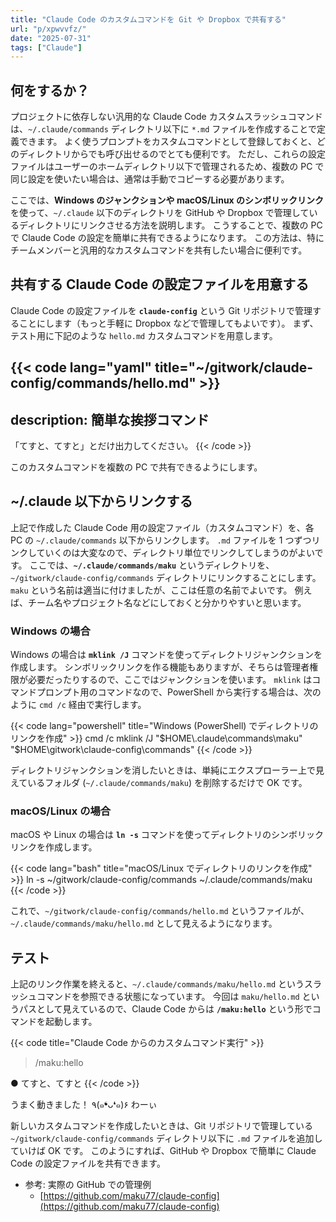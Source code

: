 ```yaml
---
title: "Claude Code のカスタムコマンドを Git や Dropbox で共有する"
url: "p/xpwvvfz/"
date: "2025-07-31"
tags: ["Claude"]
---
```


何をするか？
----

プロジェクトに依存しない汎用的な Claude Code カスタムスラッシュコマンドは、`~/.claude/commands` ディレクトリ以下に `*.md` ファイルを作成することで定義できます。
よく使うプロンプトをカスタムコマンドとして登録しておくと、どのディレクトリからでも呼び出せるのでとても便利です。
ただし、これらの設定ファイルはユーザーのホームディレクトリ以下で管理されるため、複数の PC で同じ設定を使いたい場合は、通常は手動でコピーする必要があります。

ここでは、**Windows のジャンクションや macOS/Linux のシンボリックリンク** を使って、`~/.claude` 以下のディレクトリを GitHub や Dropbox で管理しているディレクトリにリンクさせる方法を説明します。
こうすることで、複数の PC で Claude Code の設定を簡単に共有できるようになります。
この方法は、特にチームメンバーと汎用的なカスタムコマンドを共有したい場合に便利です。


共有する Claude Code の設定ファイルを用意する
----

Claude Code の設定ファイルを **`claude-config`** という Git リポジトリで管理することにします（もっと手軽に Dropbox などで管理してもよいです）。
まず、テスト用に下記のような `hello.md` カスタムコマンドを用意します。

{{< code lang="yaml" title="~/gitwork/claude-config/commands/hello.md" >}}
---
description: 簡単な挨拶コマンド
---

「てすと、てすと」とだけ出力してください。
{{< /code >}}

このカスタムコマンドを複数の PC で共有できるようにします。


~/.claude 以下からリンクする
----

上記で作成した Claude Code 用の設定ファイル（カスタムコマンド）を、各 PC の `~/.claude/commands` 以下からリンクします。
`.md` ファイルを 1 つずつリンクしていくのは大変なので、ディレクトリ単位でリンクしてしまうのがよいです。
ここでは、**`~/.claude/commands/maku`** というディレクトリを、`~/gitwork/claude-config/commands` ディレクトリにリンクすることにします。
`maku` という名前は適当に付けましたが、ここは任意の名前でよいです。
例えば、チーム名やプロジェクト名などにしておくと分かりやすいと思います。

### Windows の場合

Windows の場合は **`mklink /J`** コマンドを使ってディレクトリジャンクションを作成します。
シンボリックリンクを作る機能もありますが、そちらは管理者権限が必要だったりするので、ここではジャンクションを使います。
`mklink` はコマンドプロンプト用のコマンドなので、PowerShell から実行する場合は、次のように `cmd /c` 経由で実行します。

{{< code lang="powershell" title="Windows (PowerShell) でディレクトリのリンクを作成" >}}
cmd /c mklink /J "$HOME\.claude\commands\maku" "$HOME\gitwork\claude-config\commands"
{{< /code >}}

ディレクトリジャンクションを消したいときは、単純にエクスプローラー上で見えているフォルダ (`~/.claude/commands/maku`) を削除するだけで OK です。

### macOS/Linux の場合

macOS や Linux の場合は **`ln -s`** コマンドを使ってディレクトリのシンボリックリンクを作成します。

{{< code lang="bash" title="macOS/Linux でディレクトリのリンクを作成" >}}
ln -s ~/gitwork/claude-config/commands ~/.claude/commands/maku
{{< /code >}}

これで、`~/gitwork/claude-config/commands/hello.md` というファイルが、`~/.claude/commands/maku/hello.md` として見えるようになります。


テスト
----

上記のリンク作業を終えると、`~/.claude/commands/maku/hello.md` というスラッシュコマンドを参照できる状態になっています。
今回は `maku/hello.md` というパスとして見えているので、Claude Code からは **`/maku:hello`** という形でコマンドを起動します。

{{< code title="Claude Code からのカスタムコマンド実行" >}}
> /maku:hello

● てすと、てすと
{{< /code >}}

うまく動きました！
٩(๑❛ᴗ❛๑)۶ わーぃ

新しいカスタムコマンドを作成したいときは、Git リポジトリで管理している `~/gitwork/claude-config/commands` ディレクトリ以下に `.md` ファイルを追加していけば OK です。
このようにすれば、GitHub や Dropbox で簡単に Claude Code の設定ファイルを共有できます。

- 参考: 実際の GitHub での管理例
  - [https://github.com/maku77/claude-config](https://github.com/maku77/claude-config)

